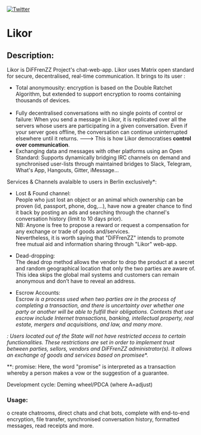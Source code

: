 [![Twitter](https://img.shields.io/twitter/url?label=%40Likor&style=social)](https://twitter.com/intent/tweet?text=Wow:&url=https%3A%2F%2Fraw.githubusercontent.com%2FEskabore%2FLiko-app%2Fmaster%2Flikor-web-app)

# Likor

## Description: 

Likor is DiFFrenZZ Project's chat-web-app.
Likor uses Matrix open standard for secure, decentralised, real-time communication.
It brings to its user :
- Total anonymousity: encryption is based on the Double Ratchet Algorithm, but extended to support encryption to rooms containing thousands of devices.<br><br>
- Fully decentralised conversations with no single points of control or failure: When you send a message in Likor, it is replicated over all the servers whose users are participating in a given conversation.  Even if your server goes offline, the conversation can continue uninterrupted elsewhere until it returns.
--->  This is how Likor democratises **control over communication**.
- Exchanging data and messages with other platforms using an Open Standard: Supports dynamically bridging IRC channels on demand and synchronised user-lists through maintained bridges to Slack, Telegram, What's App, Hangouts, Gitter, iMessage...

Services & Channels avalaible to users in Berlin exclusively*: 
 
 - Lost & Found channel: <br> People who just lost an object or an animal which ownership can be proven (id, passport, phone, dog,...), have now a greater chance to find it back by posting an ads and searching through the channel's conversation history (limit to 10 days prior). <br> NB: Anyone is free to propose a reward or request a compensation for any exchange or trade of goods and/services. <br> Nevertheless, it is worth saying that "DiFFrenZZ" intends to promote free mutual aid and information sharing through "Likor" web-app.
 
 - Dead-dropping: <br> The dead drop method allows the vendor to drop the product at a secret and random geographical location that only the two parties are aware of. This idea skips the global mail systems and customers can remain anonymous and don’t have to reveal an address.

- Escrow Accounts: <br> Escrow *is a process used when two parties are in the process of completing a transaction, and there is uncertainty over whether one party or another will be able to fulfill their obligations. Contexts that use escrow include Internet transactions, banking, intellectual property, real estate, mergers and acquisitions, and law, and many more*. 

*: Users located out of the State will not have restricted access to certain functionalities. These restrictions are set in order to implement trust between parties, sellors, vendors and DiFFrenZZ administrator(s). It allows an exchange of goods and services based on promisee**.
         
  **: promise: Here, the word "promise" is interpreted as a transaction whereby a person makes a vow or the suggestion of a guarantee.

Development cycle: Deming wheel/PDCA (where A=adjust)

### Usage:
o create chatrooms, direct chats and chat bots, complete with end-to-end encryption, file transfer, synchronised conversation history, formatted messages, read receipts and more.

